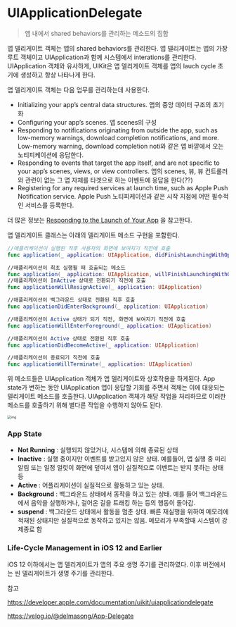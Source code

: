 # UIApplicationDelegate

> 앱 내에서 shared behaviors를 관리하는 메소드의 집합



앱 델리게이트 객체는 앱의 shared behaviors를 관리한다. 앱 델리게이트는 앱의 가장 루트 객체이고 UIApplication과 함께 시스템에서 interations를 관리한다. UIApplication 객체와 유사하게, UIKit은 앱 델리게이트 객체를 앱의 lauch cycle 초기에 생성하고 항상 나타나게 한다. 

앱 델리게이트 객체는 다음 업무를 관리하는데 사용한다.

- Initializing your app’s central data structures.
  앱의 중앙 데이터 구조의 초기화
- Configuring your app’s scenes.
  앱 scenes의 구성
- Responding to notifications originating from outside the app, such as low-memory warnings, download completion notifications, and more.
  Low-memory warning, download completion noti와 같은 앱 바깥에서 오는 노티피케이션에 응답한다.
- Responding to events that target the app itself, and are not specific to your app’s scenes, views, or view controllers.
  앱의 scenes, 뷰, 뷰 컨트롤러와 관련이 없는 그 앱 자체를 타겟으로 하는 이벤트에 응답을 한다(??)
- Registering for any required services at launch time, such as Apple Push Notification service.
  Apple Push 노티피케이션과 같은 시작 지점에 어떤 필수적인 서비스를 등록한다.

더 많은 정보는 [Responding to the Launch of Your App](https://developer.apple.com/documentation/uikit/app_and_environment/responding_to_the_launch_of_your_app) 을 참고한다.

앱 델리게이트 클래스는 아래의 델리게이트 메소드 구현을 포함한다.

```swift
//애플리케이션이 실행된 직후 사용자의 화면에 보여지기 직전에 호출 
func application(_ application: UIApplication, didFinishLaunchingWithOptions launchOptions: [UIApplicationLaunchOptionsKey: Any]?) -> Bool	

//애플리케이션이 최초 실행될 때 호출되는 메소드 
func application(_ application: UIApplication, willFinishLaunchingWithOptions launchOptions: [UIApplication.LaunchOptionsKey : Any]? = nil) -> Bool		
//애플리케이션이 InActive 상태로 전환되기 직전에 호출 
func applicationWillResignActive(_ application: UIApplication)	

//애플리케이션이 백그라운드 상태로 전환된 직후 호출
func applicationDidEnterBackground(_ application: UIApplication)	

//애플리케이션이 Active 상태가 되기 직전, 화면에 보여지기 직전에 호출 
func applicationWillEnterForeground(_ application: UIApplication)	

//애플리케이션이 Active 상태로 전환된 직후 호출
func applicationDidBecomeActive(_ application: UIApplication)

//애플리케이션이 종료되기 직전에 호출 
func applicationWillTerminate(_ application: UIApplication)	
```

위 메소드들은 UIApplication 객체가 앱 델리게이트와 상호작용을 하게된다. App state가 변하는 동안 UIApplication 앱이 응답할 기회를 주면서 객체는 이에 대응되는 델리게이트 메소드를 호출한다. UIApplication 객체가 해당 작업을 처리하므로 이러한 메소드를 호출하기 위해 별다른 작업을 수행하지 않아도 된다. 

<img src="https://media.vlpt.us/images/delmasong/post/e85dfa18-7974-487d-b3e2-dcfbc11b07cc/xmZbnbE.png" alt="img" style="zoom:50%;" />

### App State

- **Not Running** : 실행되지 않았거나, 시스템에 의해 종료된 상태
- **Inactive** : 실행 중이지만 이벤트를 받고있지 않은 상태. 예를들어, 앱 실행 중 미리알림 또는 일정 얼럿이 화면에 덮여서 앱이 실질적으로 이벤트는 받지 못하는 상태 등
- **Active** : 어플리케이션이 실질적으로 활동하고 있는 상태.
- **Background** : 백그라운드 상태에서 동작을 하고 있는 상태. 예를 들어 백그라운드에서 음악을 실행하거나, 걸어온 길을 트래킹 하는 등의 행동이 돌아감.
- **suspend** : 백그라운드 상태에서 활동을 멈춘 상태. 빠른 재실행을 위하여 메모리에 적재된 상태지만 실질적으로 동작하고 있지는 않음. 메모리가 부족할때 시스템이 강제종료 함



### Life-Cycle Management in iOS 12 and Earlier

iOS 12 이하에서는 앱 델리게이트가 앱의 주요 생명 주기를 관리하였다. 이후 버전에서는 씬 델리게이트가 생명 주기를 관리한다. 







참고 

https://developer.apple.com/documentation/uikit/uiapplicationdelegate

https://velog.io/@delmasong/App-Delegate
